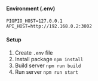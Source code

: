 #### Environment (.env)
```
PIGPIO_HOST=127.0.0.1
API_HOST=http://192.168.0.2:3002
```

#### Setup
1. Create `.env` file
1. Install package `npm install`
1. Build server `npm run build`
1. Run server `npm run start`